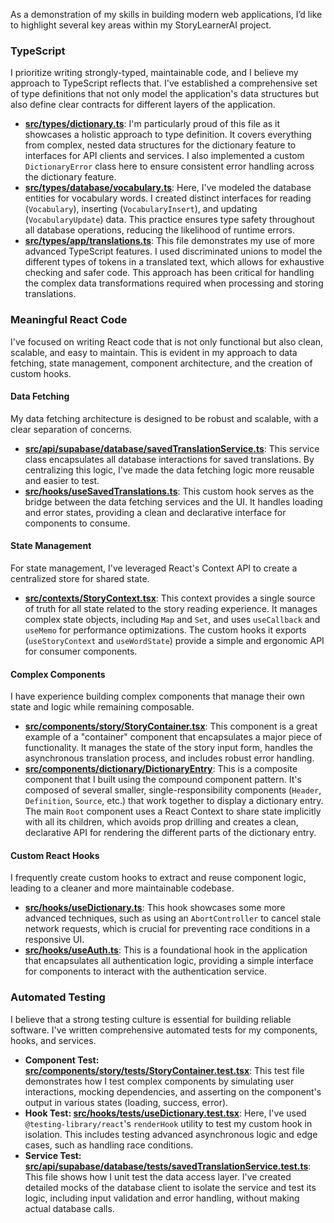 As a demonstration of my skills in building modern web applications, I’d like to highlight several key areas within my StoryLearnerAI project.

### TypeScript

I prioritize writing strongly-typed, maintainable code, and I believe my approach to TypeScript reflects that. I've established a comprehensive set of type definitions that not only model the application's data structures but also define clear contracts for different layers of the application.

*   **[src/types/dictionary.ts](https://github.com/MaxwellGarceau/storylearnerai/blob/main/src/types/dictionary.ts)**: I'm particularly proud of this file as it showcases a holistic approach to type definition. It covers everything from complex, nested data structures for the dictionary feature to interfaces for API clients and services. I also implemented a custom `DictionaryError` class here to ensure consistent error handling across the dictionary feature.
*   **[src/types/database/vocabulary.ts](https://github.com/MaxwellGarceau/storylearnerai/blob/main/src/types/database/vocabulary.ts)**: Here, I've modeled the database entities for vocabulary words. I created distinct interfaces for reading (`Vocabulary`), inserting (`VocabularyInsert`), and updating (`VocabularyUpdate`) data. This practice ensures type safety throughout all database operations, reducing the likelihood of runtime errors.
*   **[src/types/app/translations.ts](https://github.com/MaxwellGarceau/storylearnerai/blob/main/src/types/app/translations.ts)**: This file demonstrates my use of more advanced TypeScript features. I used discriminated unions to model the different types of tokens in a translated text, which allows for exhaustive checking and safer code. This approach has been critical for handling the complex data transformations required when processing and storing translations.

### Meaningful React Code

I've focused on writing React code that is not only functional but also clean, scalable, and easy to maintain. This is evident in my approach to data fetching, state management, component architecture, and the creation of custom hooks.

#### Data Fetching

My data fetching architecture is designed to be robust and scalable, with a clear separation of concerns.

*   **[src/api/supabase/database/savedTranslationService.ts](https://github.com/MaxwellGarceau/storylearnerai/blob/main/src/api/supabase/database/savedTranslationService.ts)**: This service class encapsulates all database interactions for saved translations. By centralizing this logic, I've made the data fetching logic more reusable and easier to test.
*   **[src/hooks/useSavedTranslations.ts](https://github.com/MaxwellGarceau/storylearnerai/blob/main/src/hooks/useSavedTranslations.ts)**: This custom hook serves as the bridge between the data fetching services and the UI. It handles loading and error states, providing a clean and declarative interface for components to consume.

#### State Management

For state management, I've leveraged React's Context API to create a centralized store for shared state.

*   **[src/contexts/StoryContext.tsx](https://github.com/MaxwellGarceau/storylearnerai/blob/main/src/contexts/StoryContext.tsx)**: This context provides a single source of truth for all state related to the story reading experience. It manages complex state objects, including `Map` and `Set`, and uses `useCallback` and `useMemo` for performance optimizations. The custom hooks it exports (`useStoryContext` and `useWordState`) provide a simple and ergonomic API for consumer components.

#### Complex Components

I have experience building complex components that manage their own state and logic while remaining composable.

*   **[src/components/story/StoryContainer.tsx](https://github.com/MaxwellGarceau/storylearnerai/blob/main/src/components/story/StoryContainer.tsx)**: This component is a great example of a "container" component that encapsulates a major piece of functionality. It manages the state of the story input form, handles the asynchronous translation process, and includes robust error handling.
*   **[src/components/dictionary/DictionaryEntry](https://github.com/MaxwellGarceau/storylearnerai/blob/main/src/components/dictionary/DictionaryEntry)**: This is a composite component that I built using the compound component pattern. It's composed of several smaller, single-responsibility components (`Header`, `Definition`, `Source`, etc.) that work together to display a dictionary entry. The main `Root` component uses a React Context to share state implicitly with all its children, which avoids prop drilling and creates a clean, declarative API for rendering the different parts of the dictionary entry.

#### Custom React Hooks

I frequently create custom hooks to extract and reuse component logic, leading to a cleaner and more maintainable codebase.

*   **[src/hooks/useDictionary.ts](https://github.com/MaxwellGarceau/storylearnerai/blob/main/src/hooks/useDictionary.ts)**: This hook showcases some more advanced techniques, such as using an `AbortController` to cancel stale network requests, which is crucial for preventing race conditions in a responsive UI.
*   **[src/hooks/useAuth.ts](https://github.com/MaxwellGarceau/storylearnerai/blob/main/src/hooks/useAuth.ts)**: This is a foundational hook in the application that encapsulates all authentication logic, providing a simple interface for components to interact with the authentication service.

### Automated Testing

I believe that a strong testing culture is essential for building reliable software. I've written comprehensive automated tests for my components, hooks, and services.

*   **Component Test: [src/components/story/__tests__/StoryContainer.test.tsx](https://github.com/MaxwellGarceau/storylearnerai/blob/main/src/components/story/__tests__/StoryContainer.test.tsx)**: This test file demonstrates how I test complex components by simulating user interactions, mocking dependencies, and asserting on the component's output in various states (loading, success, error).
*   **Hook Test: [src/hooks/__tests__/useDictionary.test.tsx](https://github.com/MaxwellGarceau/storylearnerai/blob/main/src/hooks/__tests__/useDictionary.test.tsx)**: Here, I've used `@testing-library/react`'s `renderHook` utility to test my custom hook in isolation. This includes testing advanced asynchronous logic and edge cases, such as handling race conditions.
*   **Service Test: [src/api/supabase/database/__tests__/savedTranslationService.test.ts](https://github.com/MaxwellGarceau/storylearnerai/blob/main/src/api/supabase/database/__tests__/savedTranslationService.test.ts)**: This file shows how I unit test the data access layer. I've created detailed mocks of the database client to isolate the service and test its logic, including input validation and error handling, without making actual database calls.
